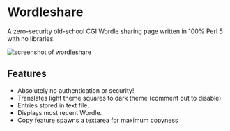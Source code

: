 # Wordleshare

A zero-security old-school CGI Wordle sharing page written in 100% Perl 5 with no libraries.

![screenshot of wordleshare](https://ratfactor.com/images/wordleshare/wordleshare_sm.png)

## Features

* Absolutely no authentication or security!
* Translates light theme squares to dark theme (comment out to disable)
* Entries stored in text file.
* Displays most recent Wordle.
* Copy feature spawns a textarea for maximum copyness
